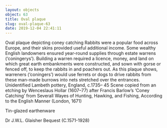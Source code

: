 ```yaml
---
layout: objects
object: 63
title: Oval plaque
slug: oval-plaque-63
date: 2019-12-04 22:41:11
---
```

Oval plaque depicting coney catching  Rabbits were a popular food across Europe, and their skins provided useful additional income. Some wealthy English landowners ensured year-round supplies through estate warrens (‘coningerys’). Building a warren required a licence, money, and land on which great earth embankments were constructed, and sown with gorse or fenced off, to keep the rabbits in and poachers out. As this plaque shows, warreners (‘coningers’) would use ferrets or dogs to drive rabbits from these man-made burrows into nets stretched over the entrances.  Unidentified Lambeth pottery, England, c.1735– 45  Scene copied from an etching by Wenceslaus Hollar (1607–77) after Francis Barlow’s ‘Coney Catching’ from Severall Wayes of Hunting, Hawking, and Fishing, According to the English Manner (London, 1671)  

Tin-glazed earthenware  

Dr J.W.L. Glaisher Bequest (C.1571-1928)
